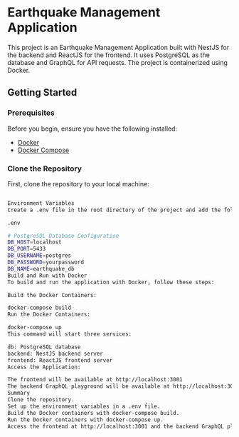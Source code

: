 # Earthquake Management Application

This project is an Earthquake Management Application built with NestJS for the backend and ReactJS for the frontend. It uses PostgreSQL as the database and GraphQL for API requests. The project is containerized using Docker.

## Getting Started

### Prerequisites

Before you begin, ensure you have the following installed:

- [Docker](https://docs.docker.com/get-docker/)
- [Docker Compose](https://docs.docker.com/compose/install/)

### Clone the Repository

First, clone the repository to your local machine:

```bash

Environment Variables
Create a .env file in the root directory of the project and add the following environment variables. These variables are used to configure the PostgreSQL database and other settings.

.env

# PostgreSQL Database Configuration
DB_HOST=localhost
DB_PORT=5433
DB_USERNAME=postgres
DB_PASSWORD=yourpassword
DB_NAME=earthquake_db
Build and Run with Docker
To build and run the application with Docker, follow these steps:

Build the Docker Containers:

docker-compose build
Run the Docker Containers:

docker-compose up
This command will start three services:

db: PostgreSQL database
backend: NestJS backend server
frontend: ReactJS frontend server
Access the Application:

The frontend will be available at http://localhost:3001
The backend GraphQL playground will be available at http://localhost:3000/graphql
Summary
Clone the repository.
Set up the environment variables in a .env file.
Build the Docker containers with docker-compose build.
Run the Docker containers with docker-compose up.
Access the frontend at http://localhost:3001 and the backend GraphQL playground at http://localhost:3000/graphql.
